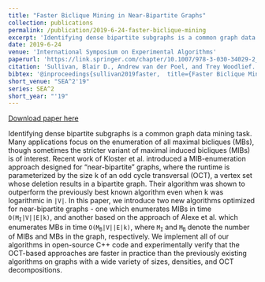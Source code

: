 ```yaml
---
title: "Faster Biclique Mining in Near-Bipartite Graphs"
collection: publications
permalink: /publication/2019-6-24-faster-biclique-mining
excerpt: 'Identifying dense bipartite subgraphs is a common graph data mining task. Many applications focus on the enumeration of all maximal bicliques (MBs), though sometimes the stricter variant of maximal induced bicliques (MIBs) is of interest. Recent work of Kloster et al. introduced a MIB-enumeration approach designed for “near-bipartite” graphs, where the runtime is parameterized by the size k of an odd cycle transversal (OCT), a vertex set whose deletion results in a bipartite graph. Their algorithm was shown to outperform the previously best known algorithm even when k was logarithmic in <code>|V|</code>. In this paper, we introduce two new algorithms optimized for near-bipartite graphs - one which enumerates MIBs in time <code>O(M<sub>I</sub>|V||E|k)</code>, and another based on the approach of Alexe et al. which enumerates MBs in time <code>O(M<sub>B</sub>|V||E|k)</code>, where <code>M<sub>I</sub></code> and <code>M<sub>B</sub></code> denote the number of MIBs and MBs in the graph, respectively. We implement all of our algorithms in open-source C++ code and experimentally verify that the OCT-based approaches are faster in practice than the previously existing algorithms on graphs with a wide variety of sizes, densities, and OCT decompositions.'
date: 2019-6-24
venue: 'International Symposium on Experimental Algorithms'
paperurl: 'https://link.springer.com/chapter/10.1007/978-3-030-34029-2_28'
citation: 'Sullivan, Blair D., Andrew van der Poel, and Trey Woodlief. &quot;Faster Biclique Mining in Near-Bipartite Graphs.&quot; <i>International Symposium on Experimental Algorithms</i>. Springer, Cham, 2019.'
bibtex: '@inproceedings{sullivan2019faster,  title={Faster Biclique Mining in Near-Bipartite Graphs},  author={Sullivan, Blair D and Poel, Andrew van der and Woodlief, Trey},  booktitle={International Symposium on Experimental Algorithms},  pages={424--453},  year={2019},  organization={Springer}}'
short_venue: "SEA^2'19"
series: SEA^2
short_year: "'19"
---
```


<a href='https://link.springer.com/chapter/10.1007/978-3-030-34029-2_28'>Download paper here</a>

Identifying dense bipartite subgraphs is a common graph data mining task. Many applications focus on the enumeration of all maximal bicliques (MBs), though sometimes the stricter variant of maximal induced bicliques (MIBs) is of interest. Recent work of Kloster et al. introduced a MIB-enumeration approach designed for “near-bipartite” graphs, where the runtime is parameterized by the size k of an odd cycle transversal (OCT), a vertex set whose deletion results in a bipartite graph. Their algorithm was shown to outperform the previously best known algorithm even when k was logarithmic in <code>|V|</code>. In this paper, we introduce two new algorithms optimized for near-bipartite graphs - one which enumerates MIBs in time <code>O(M<sub>I</sub>|V||E|k)</code>, and another based on the approach of Alexe et al. which enumerates MBs in time <code>O(M<sub>B</sub>|V||E|k)</code>, where <code>M<sub>I</sub></code> and <code>M<sub>B</sub></code> denote the number of MIBs and MBs in the graph, respectively. We implement all of our algorithms in open-source C++ code and experimentally verify that the OCT-based approaches are faster in practice than the previously existing algorithms on graphs with a wide variety of sizes, densities, and OCT decompositions.
